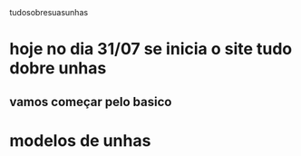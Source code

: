 <html>tudosobresuasunhas</html>
<h1>hoje no dia 31/07 se inicia o site tudo dobre unhas </h1>
<h2>vamos começar pelo basico</h2>
<h1>modelos de unhas</h1>
